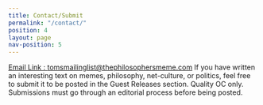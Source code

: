 ```yaml
---
title: Contact/Submit
permalink: "/contact/"
position: 4
layout: page
nav-position: 5
---
```


[Email Link : tomsmailinglist@thephilosophersmeme.com](mailto:tomsmailinglist@thephilosophersmeme.com)
If you have written an interesting text on memes, philosophy, net-culture, or politics, feel free to submit it to be posted in the Guest Releases section. Quality OC only.
Submissions must go through an editorial process before being posted.
